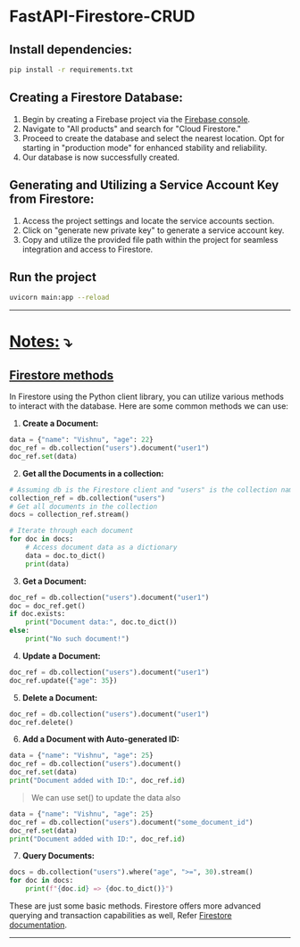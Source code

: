 # FastAPI-Firestore-CRUD

## Install dependencies:
```bash
pip install -r requirements.txt
```

## Creating a Firestore Database:

1. Begin by creating a Firebase project via the [Firebase console](https://console.firebase.google.com/).
2. Navigate to "All products" and search for "Cloud Firestore."
3. Proceed to create the database and select the nearest location. Opt for starting in "production mode" for enhanced stability and reliability.
4. Our database is now successfully created.

## Generating and Utilizing a Service Account Key from Firestore:

1. Access the project settings and locate the service accounts section.
2. Click on "generate new private key" to generate a service account key.
3. Copy and utilize the provided file path within the project for seamless integration and access to Firestore.

## Run the project
```bash
uvicorn main:app --reload
```
---
# <u>Notes:</u> ⤵️

## <u>Firestore methods</u>
In Firestore using the Python client library, you can utilize various methods to interact with the database. Here are some common methods we can use:

1. **Create a Document:**
```python
data = {"name": "Vishnu", "age": 22}
doc_ref = db.collection("users").document("user1")
doc_ref.set(data)
```

2. **Get all the Documents in a collection:**
```python
# Assuming db is the Firestore client and "users" is the collection name
collection_ref = db.collection("users")
# Get all documents in the collection
docs = collection_ref.stream()

# Iterate through each document
for doc in docs:
    # Access document data as a dictionary
    data = doc.to_dict()
    print(data)
```

3. **Get a Document:**
```python
doc_ref = db.collection("users").document("user1")
doc = doc_ref.get()
if doc.exists:
    print("Document data:", doc.to_dict())
else:
    print("No such document!")
```

4. **Update a Document:**
```python
doc_ref = db.collection("users").document("user1")
doc_ref.update({"age": 35})
```

5. **Delete a Document:**
```python
doc_ref = db.collection("users").document("user1")
doc_ref.delete()
```

6. **Add a Document with Auto-generated ID:**
```python
data = {"name": "Vishnu", "age": 25}
doc_ref = db.collection("users").document()
doc_ref.set(data)
print("Document added with ID:", doc_ref.id)
```
> We can use set() to update the data also
```python
data = {"name": "Vishnu", "age": 25}
doc_ref = db.collection("users").document("some_document_id")
doc_ref.set(data)
print("Document added with ID:", doc_ref.id)
```

7. **Query Documents:**
```python
docs = db.collection("users").where("age", ">=", 30).stream()
for doc in docs:
    print(f"{doc.id} => {doc.to_dict()}")
```

These are just some basic methods.
Firestore offers more advanced querying and transaction capabilities as well, Refer [Firestore documentation](https://firebase.google.com/docs/firestore).

---
